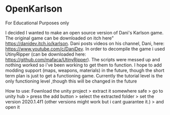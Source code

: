 # OpenKarlson
For Educational Purposes only

I decided I wanted to make an open source version of Dani's Karlson game. The original game can be downloaded on itch here" https://danidev.itch.io/karlson. Dani posts videos on his channel, Dani, here: https://www.youtube.com/c/DaniDev. In order to decompile the game i used UtinyRipper (can be downloaded here: https://github.com/mafaca/UtinyRipper). The scripts were messed up and nothing worked so i've been working to get them to function. I hope to add modding support (maps, weapons, materials) in the future, though the short term plan is just to get a functioning game. Currently the tutorial level is the only functioning level ,though this will be changed in the future

How to use:
Fownload the unity project > extract it somewhere safe > go to unity hub > press the add button > select the extracted folder > set the version 2020.1.4f1 (other versions might work but i cant guarantee it.) > and open it
